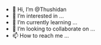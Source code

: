 - 👋 Hi, I’m @Thushidan
- 👀 I’m interested in ...
- 🌱 I’m currently learning ...
- 💞️ I’m looking to collaborate on ...
- 📫 How to reach me ...

<!---
Thushidan/Thushidan is a ✨ special ✨ repository because its `README.md` (this file) appears on your GitHub profile.
You can click the Preview link to take a look at your changes.
--->
